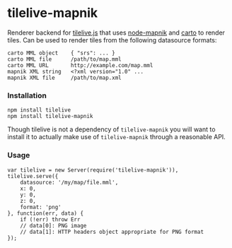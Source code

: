 # tilelive-mapnik

Renderer backend for [tilelive.js][1] that uses [node-mapnik][2] and [carto][3]
to render tiles. Can be used to render tiles from the following datasource
formats:

    carto MML object    { "srs": ... }
    carto MML file      /path/to/map.mml
    carto MML URL       http://example.com/map.mml
    mapnik XML string   <?xml version="1.0" ...
    mapnik XML file     /path/to/map.xml


### Installation

    npm install tilelive
    npm install tilelive-mapnik

Though tilelive is not a dependency of `tilelive-mapnik` you will want to
install it to actually make use of `tilelive-mapnik` through a reasonable
API.


### Usage

    var tilelive = new Server(require('tilelive-mapnik')),
    tilelive.serve({
        datasource: '/my/map/file.mml',
        x: 0,
        y: 0,
        z: 0,
        format: 'png'
    }, function(err, data) {
        if (!err) throw Err
        // data[0]: PNG image
        // data[1]: HTTP headers object appropriate for PNG format
    });


[1]: https://github.com/mapbox/tilelive.js
[2]: https://github.com/mapnik/node-mapnik
[3]: https://github.com/mapbox/carto
